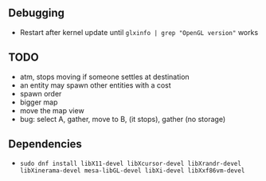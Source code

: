 ## Debugging

- Restart after kernel update until `glxinfo | grep "OpenGL version"` works

## TODO

- atm, stops moving if someone settles at destination
- an entity may spawn other entities with a cost
- spawn order
- bigger map
- move the map view
- bug: select A, gather, move to B, (it stops), gather (no storage)

## Dependencies

- `sudo dnf install libX11-devel libXcursor-devel libXrandr-devel libXinerama-devel mesa-libGL-devel libXi-devel libXxf86vm-devel`
